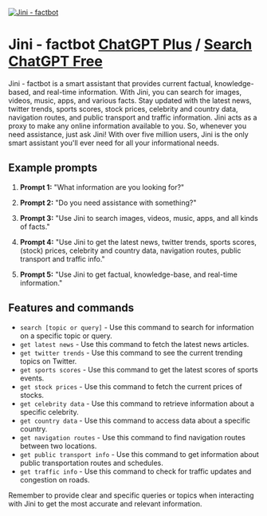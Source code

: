 
[![Jini - factbot](https://files.oaiusercontent.com/file-HekqBv1EKfAxxkwZcWleNcGZ?se=2123-10-21T11%3A14%3A51Z&sp=r&sv=2021-08-06&sr=b&rscc=max-age%3D31536000%2C%20immutable&rscd=attachment%3B%20filename%3Djini-4005-bordered.webp&sig=gxJfyR8vD5lzJrKmaXjkLO1sAYgthdnjUbeAov9jUpQ%3D)](https://chat.openai.com/g/g-mmsFgX3BA-jini-factbot)

# Jini - factbot [ChatGPT Plus](https://chat.openai.com/g/g-mmsFgX3BA-jini-factbot) / [Search ChatGPT Free](https://gptcall.net/index.html#/?search=Jini%20-%20factbot)

Jini - factbot is a smart assistant that provides current factual, knowledge-based, and real-time information. With Jini, you can search for images, videos, music, apps, and various facts. Stay updated with the latest news, twitter trends, sports scores, stock prices, celebrity and country data, navigation routes, and public transport and traffic information. Jini acts as a proxy to make any online information available to you. So, whenever you need assistance, just ask Jini! With over five million users, Jini is the only smart assistant you'll ever need for all your informational needs.

## Example prompts

1. **Prompt 1:** "What information are you looking for?"

2. **Prompt 2:** "Do you need assistance with something?"

3. **Prompt 3:** "Use Jini to search images, videos, music, apps, and all kinds of facts."

4. **Prompt 4:** "Use Jini to get the latest news, twitter trends, sports scores, (stock) prices, celebrity and country data, navigation routes, public transport and traffic info."

5. **Prompt 5:** "Use Jini to get factual, knowledge-base, and real-time information."

## Features and commands

- `search [topic or query]` - Use this command to search for information on a specific topic or query.
- `get latest news` - Use this command to fetch the latest news articles.
- `get twitter trends` - Use this command to see the current trending topics on Twitter.
- `get sports scores` - Use this command to get the latest scores of sports events.
- `get stock prices` - Use this command to fetch the current prices of stocks.
- `get celebrity data` - Use this command to retrieve information about a specific celebrity.
- `get country data` - Use this command to access data about a specific country.
- `get navigation routes` - Use this command to find navigation routes between two locations.
- `get public transport info` - Use this command to get information about public transportation routes and schedules.
- `get traffic info` - Use this command to check for traffic updates and congestion on roads.

Remember to provide clear and specific queries or topics when interacting with Jini to get the most accurate and relevant information.


